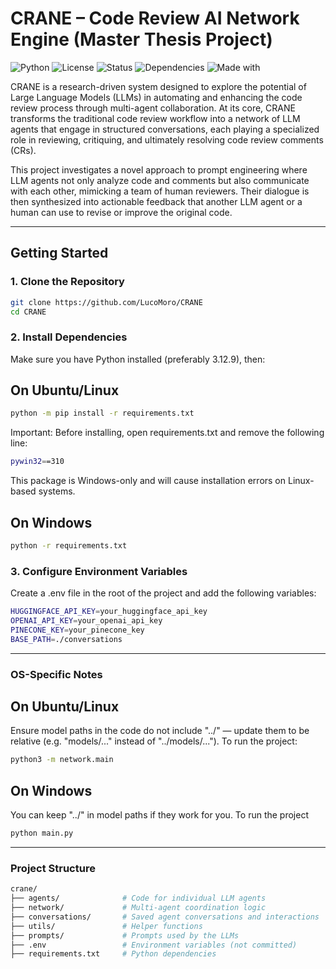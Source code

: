 # CRANE – Code Review AI Network Engine (Master Thesis Project)


![Python](https://img.shields.io/badge/Python-3.12.9-blue?logo=python)
![License](https://img.shields.io/badge/License-MIT-lightgrey)
![Status](https://img.shields.io/badge/status-research--project-yellow)
![Dependencies](https://img.shields.io/badge/dependencies-up%20to%20date-brightgreen)
![Made with](https://img.shields.io/badge/Made%20with-LLMs-red)

CRANE is a research-driven system designed to explore the potential of Large Language Models (LLMs) in automating and enhancing the code review process through multi-agent collaboration. At its core, CRANE transforms the traditional code review workflow into a network of LLM agents that engage in structured conversations, each playing a specialized role in reviewing, critiquing, and ultimately resolving code review comments (CRs).

This project investigates a novel approach to prompt engineering where LLM agents not only analyze code and comments but also communicate with each other, mimicking a team of human reviewers. Their dialogue is then synthesized into actionable feedback that another LLM agent or a human can use to revise or improve the original code.

---

## Getting Started

### 1. Clone the Repository

```bash
git clone https://github.com/LucoMoro/CRANE
cd CRANE
```

### 2. Install Dependencies 
Make sure you have Python installed (preferably 3.12.9), then:

## On Ubuntu/Linux

```bash
python -m pip install -r requirements.txt
```
Important: Before installing, open requirements.txt and remove the following line: 
```bash
pywin32==310
```
This package is Windows-only and will cause installation errors on Linux-based systems.

## On Windows
```bash
python -r requirements.txt
```


### 3. Configure Environment Variables
Create a .env file in the root of the project and add the following variables:
```bash
HUGGINGFACE_API_KEY=your_huggingface_api_key
OPENAI_API_KEY=your_openai_api_key
PINECONE_KEY=your_pinecone_key
BASE_PATH=./conversations
```

---
### OS-Specific Notes

## On Ubuntu/Linux
Ensure model paths in the code do not include "../" — update them to be relative (e.g. "models/..." instead of "../models/..."). To run the project:
```bash
python3 -m network.main
```

## On Windows
You can keep "../" in model paths if they work for you. To run the project
```bash
python main.py
```

---

### Project Structure 

```bash
crane/
├── agents/              # Code for individual LLM agents
├── network/             # Multi-agent coordination logic
├── conversations/       # Saved agent conversations and interactions
├── utils/               # Helper functions
├── prompts/             # Prompts used by the LLMs
├── .env                 # Environment variables (not committed)
├── requirements.txt     # Python dependencies
```
